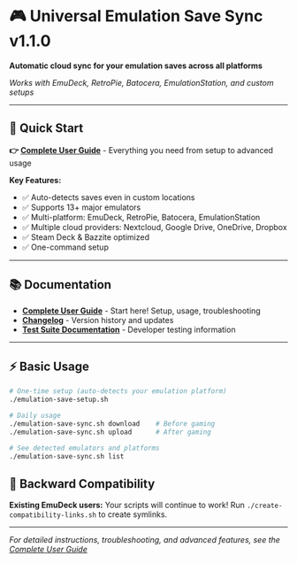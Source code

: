 # 🎮 Universal Emulation Save Sync v1.1.0

**Automatic cloud sync for your emulation saves across all platforms**

*Works with EmuDeck, RetroPie, Batocera, EmulationStation, and custom setups*

---

## 🚀 Quick Start

**👉 [Complete User Guide](COMPLETE-USER-GUIDE.md)** - Everything you need from setup to advanced usage

**Key Features:**
- ✅ Auto-detects saves even in custom locations
- ✅ Supports 13+ major emulators 
- ✅ Multi-platform: EmuDeck, RetroPie, Batocera, EmulationStation
- ✅ Multiple cloud providers: Nextcloud, Google Drive, OneDrive, Dropbox
- ✅ Steam Deck & Bazzite optimized
- ✅ One-command setup

---

## 📚 Documentation

- **[Complete User Guide](COMPLETE-USER-GUIDE.md)** - Start here! Setup, usage, troubleshooting
- **[Changelog](CHANGELOG.md)** - Version history and updates
- **[Test Suite Documentation](tests/README.md)** - Developer testing information

---

## ⚡ Basic Usage

```bash
# One-time setup (auto-detects your emulation platform)
./emulation-save-setup.sh

# Daily usage
./emulation-save-sync.sh download    # Before gaming
./emulation-save-sync.sh upload      # After gaming

# See detected emulators and platforms
./emulation-save-sync.sh list
```

## 🔄 Backward Compatibility

**Existing EmuDeck users:** Your scripts will continue to work! Run `./create-compatibility-links.sh` to create symlinks.

---

*For detailed instructions, troubleshooting, and advanced features, see the [Complete User Guide](COMPLETE-USER-GUIDE.md)*
